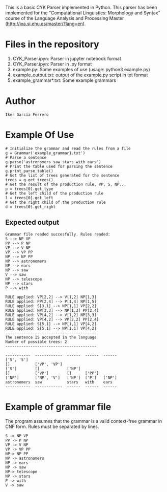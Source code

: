 This is a basic CYK Parser implemented in Python. This parser has been implemented for the "Computational Linguistics: Morphology and Syntax" course of the Language Analysis and Processing Master (http://ixa.si.ehu.es/master/?lang=en).

# Files in the repository

1. CYK_Parser.ipyn: Parser in jupyter notebook format
2. CYK_Parser.ipyn: Parser in .py format
3. example.py: Some examples of use (usage: python3 example.py)
4. example_output.txt: output of the example.py script in txt format
5. example_grammar*.txt: Some example grammars


# Author
```
Iker García Ferrero
```
# Example Of Use
 
```
# Initialize the grammar and read the rules from a file
g = Grammar('example_grammar1.txt')
# Parse a sentence
g.parse('astronomers saw stars with ears')
# Print the table used for parsing the sentence
g.print_parse_table()
# Get the list of trees generated for the sentence
trees = g.get_trees()
# Get the result of the production rule, VP, S, NP... 
p = trees[0].get_type
# Get the left child of the production rule
l = trees[0].get_left
# Get the right child of the production rule
d = trees[0].get_right
```

 ## Expected output

 
```
Grammar file readed succesfully. Rules readed:
S --> NP VP
PP --> P NP
VP --> V NP
VP --> VP PP
NP --> NP PP
NP --> astronomers
NP --> ears
NP --> saw
V --> saw
NP --> telescope
NP --> stars
P --> with

RULE applied: VP[2,2] --> V[1,2] NP[1,3]
RULE applied: PP[2,4] --> P[1,4] NP[1,5]
RULE applied: S[3,1] --> NP[1,1] VP[2,2]
RULE applied: NP[3,3] --> NP[1,3] PP[2,4]
RULE applied: VP[4,2] --> V[1,2] NP[3,3]
RULE applied: VP[4,2] --> VP[2,2] PP[2,4]
RULE applied: S[5,1] --> NP[1,1] VP[4,2]
RULE applied: S[5,1] --> NP[1,1] VP[4,2]
----------------------------------------
The sentence IS accepted in the language
Number of possible trees: 2
----------------------------------------

-----------  ------------  ------  ------  ------
['S', 'S']
[]           ['VP', 'VP']
['S']        []            ['NP']
[]           ['VP']        []      ['PP']
['NP']       ['NP', 'V']   ['NP']  ['P']   ['NP']
astronomers  saw           stars   with    ears
-----------  ------------  ------  ------  ------
```


# Example of grammar file
The program assumes that the grammar is a valid context-free grammar in CNF form. Rules must be separated by lines. 
```
S -> NP VP
PP -> P NP
VP -> V NP
VP -> VP PP
NP-> NP PP
NP -> astronomers
NP -> ears
NP -> saw
NP-> telescope
NP -> stars
P -> with
V -> saw
```




